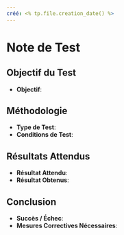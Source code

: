 ```yaml
---
créé: <% tp.file.creation_date() %>
---
```


# Note de Test

## Objectif du Test
- **Objectif**:

## Méthodologie
- **Type de Test**:
- **Conditions de Test**:

## Résultats Attendus
- **Résultat Attendu**:
- **Résultat Obtenus**:

## Conclusion
- **Succès / Échec**:
- **Mesures Correctives Nécessaires**:
